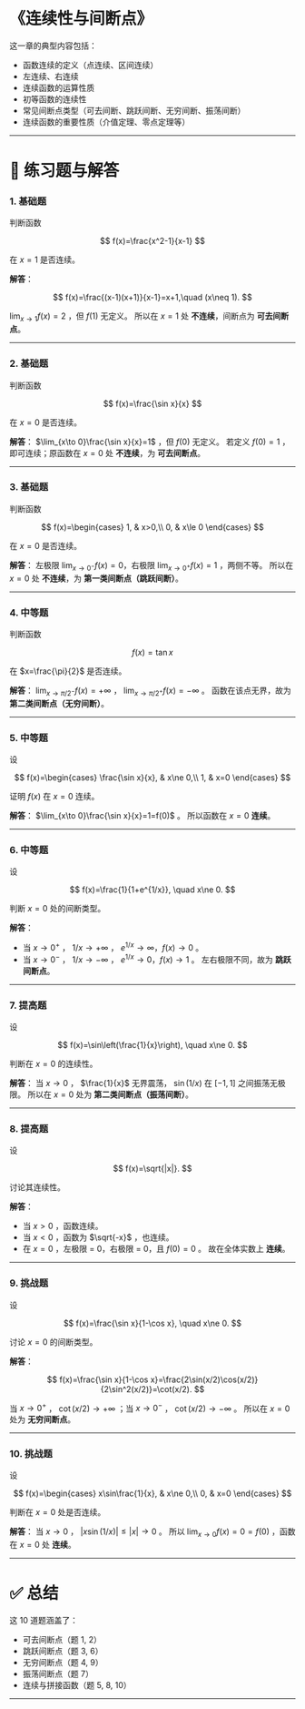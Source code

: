 # **《连续性与间断点》**
这一章的典型内容包括：  

* 函数连续的定义（点连续、区间连续）
* 左连续、右连续
* 连续函数的运算性质
* 初等函数的连续性
* 常见间断点类型（可去间断、跳跃间断、无穷间断、振荡间断）
* 连续函数的重要性质（介值定理、零点定理等）

---

# 📘 练习题与解答

### 1. 基础题

判断函数

$$
f(x)=\frac{x^2-1}{x-1}
$$

在 $x=1$ 是否连续。

**解答**：

$$
f(x)=\frac{(x-1)(x+1)}{x-1}=x+1,\quad (x\neq 1).
$$

$\lim_{x\to 1}f(x)=2$ ，但 $f(1)$ 无定义。
所以在 $x=1$ 处 **不连续**，间断点为 **可去间断点**。

---

### 2. 基础题

判断函数

$$
f(x)=\frac{\sin x}{x}
$$

在 $x=0$ 是否连续。

**解答**：
$\lim_{x\to 0}\frac{\sin x}{x}=1$ ，但 $f(0)$ 无定义。
若定义 $f(0)=1$ ，即可连续；原函数在 $x=0$ 处 **不连续**，为 **可去间断点**。

---

### 3. 基础题

判断函数

$$
f(x)=\begin{cases}
1, & x>0,\\
0, & x\le 0
\end{cases}
$$

在 $x=0$ 是否连续。

**解答**：
左极限 $\lim_{x\to 0^-}f(x)=0$，右极限 $\lim_{x\to 0^+}f(x)=1$ ，两侧不等。
所以在 $x=0$ 处 **不连续**，为 **第一类间断点（跳跃间断）**。

---

### 4. 中等题

判断函数

$$
f(x)=\tan x
$$

在 $x=\frac{\pi}{2}$ 是否连续。

**解答**：
$\lim_{x\to \pi/2^-}f(x)=+\infty$ ， $\lim_{x\to \pi/2^+}f(x)=-\infty$ 。
函数在该点无界，故为 **第二类间断点（无穷间断）**。

---

### 5. 中等题

设

$$
f(x)=\begin{cases}
\frac{\sin x}{x}, & x\ne 0,\\
1, & x=0
\end{cases}
$$

证明 $f(x)$ 在 $x=0$ 连续。

**解答**：
$\lim_{x\to 0}\frac{\sin x}{x}=1=f(0)$ 。
所以函数在 $x=0$ **连续**。

---

### 6. 中等题

设

$$
f(x)=\frac{1}{1+e^{1/x}}, \quad x\ne 0.
$$

判断 $x=0$ 处的间断类型。

**解答**：

* 当 $x\to 0^+$ ， $1/x\to +\infty$ ， $e^{1/x}\to\infty$，$f(x)\to 0$ 。
* 当 $x\to 0^-$ ， $1/x\to -\infty$ ， $e^{1/x}\to 0$，$f(x)\to 1$ 。
  左右极限不同，故为 **跳跃间断点**。

---

### 7. 提高题

设

$$
f(x)=\sin\left(\frac{1}{x}\right), \quad x\ne 0.
$$

判断在 $x=0$ 的连续性。

**解答**：
当 $x\to 0$ ， $\frac{1}{x}$ 无界震荡， $\sin(1/x)$ 在 $[-1,1]$ 之间振荡无极限。
所以在 $x=0$ 处为 **第二类间断点（振荡间断）**。

---

### 8. 提高题

设

$$
f(x)=\sqrt{|x|}.
$$

讨论其连续性。

**解答**：

* 当 $x>0$ ，函数连续。
* 当 $x<0$ ，函数为 $\sqrt{-x}$ ，也连续。
* 在 $x=0$ ，左极限 = 0，右极限 = 0，且 $f(0)=0$ 。
  故在全体实数上 **连续**。

---

### 9. 挑战题

设

$$
f(x)=\frac{\sin x}{1-\cos x}, \quad x\ne 0.
$$

讨论 $x=0$ 的间断类型。

**解答**：

$$
f(x)=\frac{\sin x}{1-\cos x}=\frac{2\sin(x/2)\cos(x/2)}{2\sin^2(x/2)}=\cot(x/2).
$$

当 $x\to 0^+$ ， $\cot(x/2)\to +\infty$ ；当 $x\to 0^-$ ， $\cot(x/2)\to -\infty$ 。
所以在 $x=0$ 处为 **无穷间断点**。

---

### 10. 挑战题

设

$$
f(x)=\begin{cases}
x\sin\frac{1}{x}, & x\ne 0,\\
0, & x=0
\end{cases}
$$

判断在 $x=0$ 处是否连续。

**解答**：
当 $x\to 0$ ， $|x\sin(1/x)|\le |x|\to 0$ 。
所以 $\lim_{x\to 0}f(x)=0=f(0)$ ，函数在 $x=0$ 处 **连续**。

---

# ✅ 总结

这 10 道题涵盖了：

* 可去间断点（题 1, 2）
* 跳跃间断点（题 3, 6）
* 无穷间断点（题 4, 9）
* 振荡间断点（题 7）
* 连续与拼接函数（题 5, 8, 10）

---

